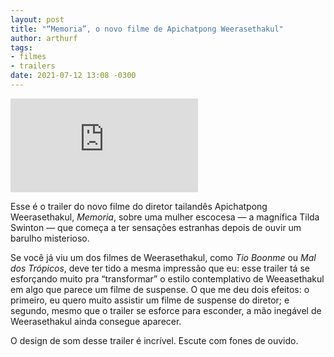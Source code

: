```yaml
---
layout: post
title: "“Memoria”, o novo filme de Apichatpong Weerasethakul"
author: arthurf
tags:
- filmes
- trailers
date: 2021-07-12 13:08 -0300
---
```

<iframe class="full-width" src="https://www.youtube.com/embed/PDU6B93ltds" title="Reprodutor de vídeos do YouTube" frameborder="0" allow="accelerometer; autoplay; clipboard-write; encrypted-media; gyroscope; picture-in-picture" allowfullscreen></iframe>

Esse é o trailer do novo filme do diretor tailandês Apichatpong Weerasethakul, *Memoria*, sobre uma mulher escocesa — a magnífica Tilda Swinton — que começa a ter sensações estranhas depois de ouvir um barulho misterioso.

Se você já viu um dos filmes de Weerasethakul, como *Tio Boonme* ou *Mal dos Trópicos*, deve ter tido a mesma impressão que eu: esse trailer tá se esforçando muito pra “transformar” o estilo contemplativo de Weeasethakul em algo que parece um filme de suspense. O que me deu dois efeitos: o primeiro, eu quero muito assistir um filme de suspense do diretor; e segundo, mesmo que o trailer se esforce para esconder, a mão inegável de Weerasethakul ainda consegue aparecer.

O design de som desse trailer é incrível. Escute com fones de ouvido.
